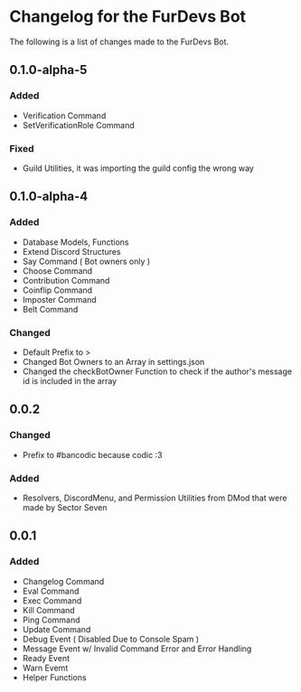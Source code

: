 # Changelog for the FurDevs Bot

The following is a list of changes made to the FurDevs Bot.

## 0.1.0-alpha-5

### Added

- Verification Command
- SetVerificationRole Command

### Fixed

- Guild Utilities, it was importing the guild config the wrong way

## 0.1.0-alpha-4

### Added

- Database Models, Functions
- Extend Discord Structures
- Say Command ( Bot owners only )
- Choose Command
- Contribution Command 
- Coinflip Command
- Imposter Command
- Belt Command


### Changed

- Default Prefix to >
- Changed Bot Owners to an Array in settings.json
- Changed the checkBotOwner Function to check if the author's message id is included in the array

## 0.0.2

### Changed

- Prefix to #bancodic because codic :3

### Added

- Resolvers, DiscordMenu, and Permission Utilities from DMod that were made by Sector Seven

## 0.0.1

### Added
- Changelog Command
- Eval Command
- Exec Command
- Kill Command
- Ping Command
- Update Command
- Debug Event ( Disabled Due to Console Spam )
- Message Event w/ Invalid Command Error and Error Handling
- Ready Event
- Warn Evemt
- Helper Functions